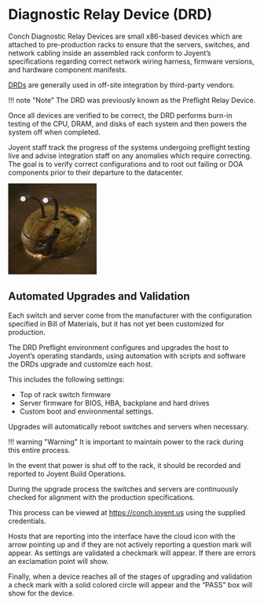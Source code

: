 # Diagnostic Relay Device (DRD)

Conch Diagnostic Relay Devices are small x86-based devices which are attached to
pre-production racks to ensure that the servers, switches, and network cabling
inside an assembled rack conform to Joyent’s specifications regarding correct
network wiring harness, firmware versions, and hardware component manifests.

[DRDs](http://farscape.wikia.com/wiki/Diagnostic_Repair_Drone) are generally used in off-site integration by third-party vendors.

!!! note "Note"
    The DRD was previously known as the Preflight Relay Device.

Once all devices are verified to be correct, the DRD performs burn-in testing of
the CPU, DRAM, and disks of each system and then powers the system off when
completed.

Joyent staff track the progress of the systems undergoing preflight testing live
and advise integration staff on any anomalies which require correcting. The goal
is to verify correct configurations and to root out failing or DOA components
prior to their departure to the datacenter.

![drd](../images/drd.jpg)

## Automated Upgrades and Validation

Each switch and server come from the manufacturer with the configuration
specified in Bill of Materials, but it has not yet been customized for
production.

The DRD Preflight environment configures and upgrades the host to Joyent’s
operating standards, using automation with scripts and software the DRDs upgrade
and customize each host.

This includes the following settings:

* Top of rack switch firmware
* Server firmware for BIOS, HBA, backplane and hard drives
* Custom boot and environmental settings.

Upgrades will automatically reboot switches and servers when necessary.

!!! warning "Warning"
    It is important to maintain power to the rack during this entire process.

In the event that power is shut off to the rack, it should be recorded and
reported to Joyent Build Operations.

During the upgrade process the switches and servers are continuously checked for
alignment with the production specifications.

This process can be viewed at https://conch.joyent.us using the supplied
credentials.

Hosts that are reporting into the interface have the cloud icon with the arrow
pointing up and if they are not actively reporting a question mark will appear.
As settings are validated a checkmark will appear. If there are errors an
exclamation point will show.

Finally, when a device reaches all of the stages of upgrading and validation a
check mark with a solid colored circle will appear and the “PASS" box will show
for the device.
